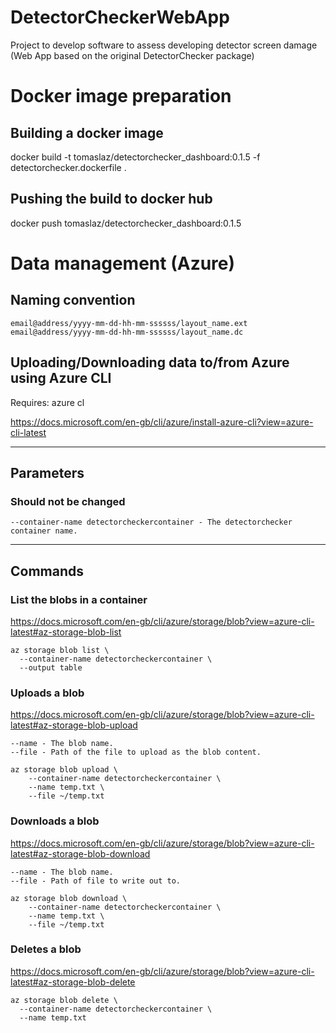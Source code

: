 # DetectorCheckerWebApp
 Project to develop software to assess developing detector screen damage (Web App based on the original DetectorChecker package)


# Docker image preparation

## Building a docker image
docker build -t tomaslaz/detectorchecker_dashboard:0.1.5 -f detectorchecker.dockerfile .

## Pushing the build to docker hub
docker push tomaslaz/detectorchecker_dashboard:0.1.5

# Data management (Azure)

## Naming convention

```
email@address/yyyy-mm-dd-hh-mm-ssssss/layout_name.ext
email@address/yyyy-mm-dd-hh-mm-ssssss/layout_name.dc
```

## Uploading/Downloading data to/from Azure using Azure CLI
Requires: azure cl

https://docs.microsoft.com/en-gb/cli/azure/install-azure-cli?view=azure-cli-latest

-------------
## Parameters


### Should not be changed
```
--container-name detectorcheckercontainer - The detectorchecker container name.
```
-------------

## Commands

### List the blobs in a container
https://docs.microsoft.com/en-gb/cli/azure/storage/blob?view=azure-cli-latest#az-storage-blob-list
```
az storage blob list \
  --container-name detectorcheckercontainer \
  --output table
```
### Uploads a blob
https://docs.microsoft.com/en-gb/cli/azure/storage/blob?view=azure-cli-latest#az-storage-blob-upload
```
--name - The blob name.
--file - Path of the file to upload as the blob content.

az storage blob upload \
    --container-name detectorcheckercontainer \
    --name temp.txt \
    --file ~/temp.txt
```

### Downloads a blob
https://docs.microsoft.com/en-gb/cli/azure/storage/blob?view=azure-cli-latest#az-storage-blob-download
```
--name - The blob name.
--file - Path of file to write out to.

az storage blob download \
    --container-name detectorcheckercontainer \
    --name temp.txt \
    --file ~/temp.txt
```

### Deletes a blob
https://docs.microsoft.com/en-gb/cli/azure/storage/blob?view=azure-cli-latest#az-storage-blob-delete
```
az storage blob delete \
  --container-name detectorcheckercontainer \
  --name temp.txt
```
